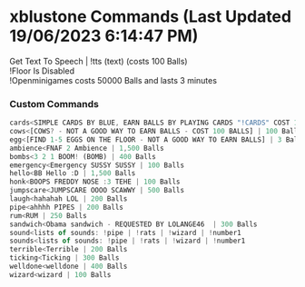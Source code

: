 # xblustone Commands (Last Updated 19/06/2023 6:14:47 PM)
Get Text To Speech | !tts (text) (costs 100 Balls) <br>
!Floor Is Disabled <br>
!Openminigames costs 50000 Balls and lasts 3 minutes <br>
### Custom Commands <br>
```js
cards<SIMPLE CARDS BY BLUE, EARN BALLS BY PLAYING CARDS "!CARDS" COST 100 BALLS TO ENTER] | 100 Balls
cows<[COWS? - NOT A GOOD WAY TO EARN BALLS - COST 100 BALLS] | 100 Balls
egg<[FIND 1-5 EGGS ON THE FLOOR - NOT A GOOD WAY TO EARN BALLS] | 3 Balls
ambience<FNAF 2 Ambience | 1,500 Balls
bombs<3 2 1 BOOM! (BOMB) | 400 Balls
emergency<Emergency SUSSY SUSSY | 100 Balls
hello<BB Hello :D | 1,500 Balls
honk<BOOPS FREDDY NOSE :3 TEHE | 100 Balls
jumpscare<JUMPSCARE OOOO SCAWWY | 500 Balls
laugh<hahahah LOL | 200 Balls
pipe<ahhhh PIPES | 200 Balls
rum<RUM | 250 Balls
sandwich<Obama sandwich - REQUESTED BY LOLANGE46  | 300 Balls
sound<lists of sounds: !pipe | !rats | !wizard | !number1
sounds<lists of sounds: !pipe | !rats | !wizard | !number1
terrible<Terrible | 200 Balls
ticking<Ticking | 300 Balls
welldone<welldone | 400 Balls
wizard<wizard | 100 Balls
